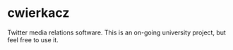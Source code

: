 cwierkacz
=========

Twitter media relations software. This is an on-going university project, but feel free to use it.